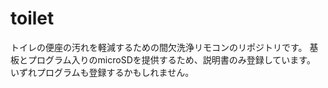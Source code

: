 # toilet
トイレの便座の汚れを軽減するための間欠洗浄リモコンのリポジトリです。
基板とプログラム入りのmicroSDを提供するため、説明書のみ登録しています。
いずれプログラムも登録するかもしれません。

